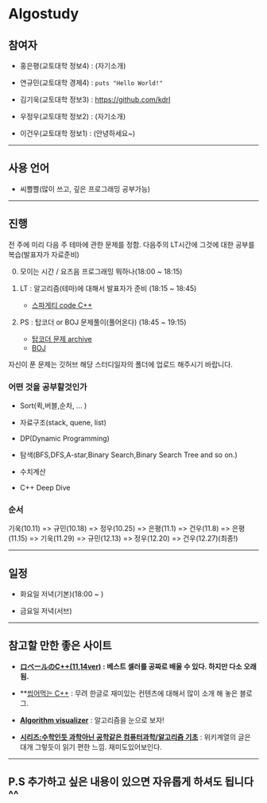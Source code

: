 # Algostudy

## 참여자

- 홍은평(교토대학 정보4) : (자기소개)

- 연규민(교토대학 경제4) : `puts "Hello World!"`

- 김기욱(교토대학 정보3) : https://github.com/kdrl

- 우정우(교토대학 정보2) : (자기소개)

- 이건우(교토대학 정보1) : (안녕하세요~)

---

## 사용 언어
- 씨쁠쁠(많이 쓰고, 깊은 프로그래밍 공부가능)

---

## 진행

전 주에 미리 다음 주 테마에 관한 문제를 정함.
다음주의 LT시간에 그것에 대한 공부를 복습(발표자가 자료준비)

0. 모이는 시간 / 요즈음 프로그래밍 뭐하나(18:00 ~ 18:15)

1. LT : 알고리즘(테마)에 대해서 발표자가 준비 (18:15 ~ 18:45)

    - [스파게티 code C++](http://www.prefield.com/algorithm/)

2. PS : 탑코더 or BOJ 문제풀이(풀어온다) (18:45 ~ 19:15)

    - [탑코더 문제 archive](https://community.topcoder.com/stat?c=problem_statement&pm=13885)
    - [BOJ](https://www.acmicpc.net)

자신이 푼 문제는 깃허브 해당 스터디일자의 폴더에 업로드 해주시기 바랍니다.

### 어떤 것을 공부할것인가
  - Sort(퀵,버블,순차, ... )

  - 자료구조(stack, quene, list)

  - DP(Dynamic Programming)

  - 탐색(BFS,DFS,A-star,Binary Search,Binary Search Tree and so on.)

  - 수치계산

  - C++ Deep Dive

### 순서
기욱(10.11) => 규민(10.18) => 정우(10.25) => 은평(11.1) => 건우(11.8) => 은평(11.15) => 기욱(11.29) => 규민(12.13) => 정우(12.20) => 건우(12.27)(최종!)

---

## 일정
- 화요일 저녁(기본)(18:00 ~ )

- 금요일 저녁(서브)

---

## 참고할 만한 좋은 사이트
- **[ロベールのC++(11,14ver)](http://www7b.biglobe.ne.jp/~robe/cpphtml/) : 베스트 셀러를 공짜로 배울 수 있다. 하지만 다소 오래됨.**

- **[씹어먹는 C++](http://itguru.tistory.com/category/C%2B%2B) : 무려 한글로 재미있는 컨텐츠에 대해서 많이 소개 해 놓은 블로그.

- **[Algorithm visualizer](http://algo-visualizer.jasonpark.me/#path=graph_search/bfs/tree)** : 알고리즘을 눈으로 보자!

- **[시리즈:수학인듯 과학아닌 공학같은 컴퓨터과학/알고리즘 기초](https://librewiki.net/wiki/%EC%8B%9C%EB%A6%AC%EC%A6%88:%EC%88%98%ED%95%99%EC%9D%B8%EB%93%AF_%EA%B3%BC%ED%95%99%EC%95%84%EB%8B%8C_%EA%B3%B5%ED%95%99%EA%B0%99%EC%9D%80_%EC%BB%B4%ED%93%A8%ED%84%B0%EA%B3%BC%ED%95%99/%EC%95%8C%EA%B3%A0%EB%A6%AC%EC%A6%98_%EA%B8%B0%EC%B4%88)** : 위키계열의 글은 대개 그렇듯이 읽기 편한 느낌. 재미도있어보인다.

---

## P.S 추가하고 싶은 내용이 있으면 자유롭게 하셔도 됩니다 ^^
